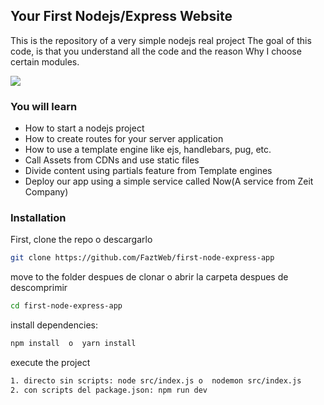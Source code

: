 ## Your First Nodejs/Express Website

This is the repository of a very simple nodejs real project
The goal of this code, is that you understand all the code
and the reason Why I choose certain modules.

![](docs/PortalExpress.png)

### You will learn

- How to start a nodejs project
- How to create routes for your server application
- How to use a template engine like ejs, handlebars, pug, etc.
- Call Assets from CDNs and use static files
- Divide content using partials feature from Template engines
- Deploy our app using a simple service called Now(A service from Zeit Company)

### Installation

First, clone the repo o descargarlo

```sh
git clone https://github.com/FaztWeb/first-node-express-app
```

move to the folder despues de clonar o abrir la carpeta despues de descomprimir

```sh
cd first-node-express-app
```

install dependencies:

```sh
npm install  o  yarn install
```

execute the project

```sh
1. directo sin scripts: node src/index.js o  nodemon src/index.js 
2. con scripts del package.json: npm run dev
```
